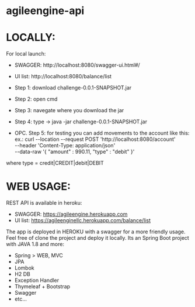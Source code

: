 # agileengine-api

# LOCALLY:
For local launch:
- SWAGGER: http://localhost:8080/swagger-ui.html#/
- UI list: http://localhost:8080/balance/list

- Step 1: download challenge-0.0.1-SNAPSHOT.jar
- Step 2: open cmd
- Step 3: navegate where you download the jar
- Step 4: type -> java -jar challenge-0.0.1-SNAPSHOT.jar
- OPC. Step 5: for testing you can add movements to the account like this: ex.: 
      curl --location --request POST 'http://localhost:8080/account' \
--header 'Content-Type: application/json' \
--data-raw '{
	"amount" : 990.11,
	"type" : "debit"
}'

where type = credit|CREDIT|debit|DEBIT


# WEB USAGE:
REST API is available in heroku:
- SWAGGER: https://agileengine.herokuapp.com
- UI list: https://agileenginellc.herokuapp.com/balance/list

The app is deployed in HEROKU with a swagger for a more friendly usage. Feel free of clone the project and deploy it locally. Its an Spring Boot project with JAVA 1.8 and more:
- Spring > WEB, MVC
- JPA
- Lombok
- H2 DB
- Exception Handler
- Thymeleaf + Bootstrap
- Swagger
- etc...
